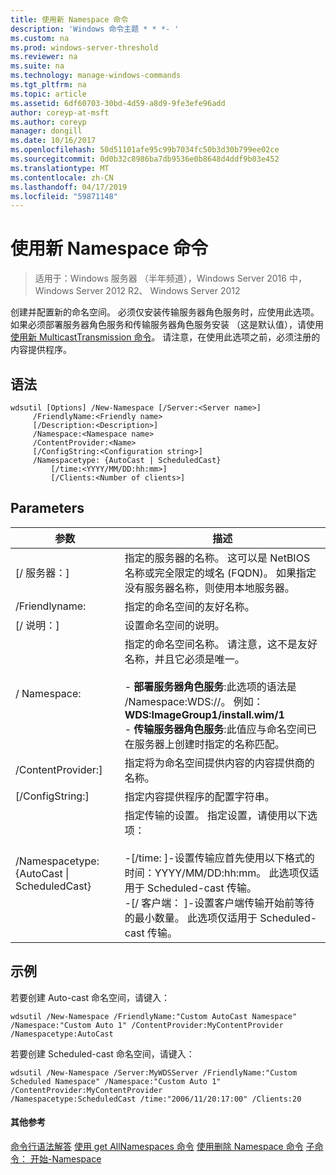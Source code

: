 ```yaml
---
title: 使用新 Namespace 命令
description: 'Windows 命令主题 * * *- '
ms.custom: na
ms.prod: windows-server-threshold
ms.reviewer: na
ms.suite: na
ms.technology: manage-windows-commands
ms.tgt_pltfrm: na
ms.topic: article
ms.assetid: 6df60703-30bd-4d59-a8d9-9fe3efe96add
author: coreyp-at-msft
ms.author: coreyp
manager: dongill
ms.date: 10/16/2017
ms.openlocfilehash: 50d51101afe95c99b7034fc50b3d30b799ee02ce
ms.sourcegitcommit: 0d0b32c8986ba7db9536e0b8648d4ddf9b03e452
ms.translationtype: MT
ms.contentlocale: zh-CN
ms.lasthandoff: 04/17/2019
ms.locfileid: "59871148"
---
```

# <a name="using-the-new-namespace-command"></a>使用新 Namespace 命令

>适用于：Windows 服务器 （半年频道），Windows Server 2016 中，Windows Server 2012 R2、 Windows Server 2012

创建并配置新的命名空间。 必须仅安装传输服务器角色服务时，应使用此选项。 如果必须部署服务器角色服务和传输服务器角色服务安装 （这是默认值），请使用[使用新 MulticastTransmission 命令](using-the-new-multicasttransmission-command.md)。 请注意，在使用此选项之前，必须注册的内容提供程序。
## <a name="syntax"></a>语法
```
wdsutil [Options] /New-Namespace [/Server:<Server name>]
     /FriendlyName:<Friendly name>
     [/Description:<Description>]
     /Namespace:<Namespace name>
     /ContentProvider:<Name>
     [/ConfigString:<Configuration string>]
     /Namespacetype: {AutoCast | ScheduledCast}
         [/time:<YYYY/MM/DD:hh:mm>]
         [/Clients:<Number of clients>]
```
## <a name="parameters"></a>Parameters
|参数|描述|
|-------|--------|
|[/ 服务器：<Server name>]|指定的服务器的名称。 这可以是 NetBIOS 名称或完全限定的域名 (FQDN)。 如果指定没有服务器名称，则使用本地服务器。|
|/Friendlyname:<Friendly name>|指定的命名空间的友好名称。|
|[/ 说明：<Description>]|设置命名空间的说明。|
|/ Namespace:<Namespace name>|指定的命名空间名称。 请注意，这不是友好名称，并且它必须是唯一。<br /><br />-   **部署服务器角色服务**:此选项的语法是 /Namespace:WDS:<Image group>/<Image name>/<Index>。 例如：**WDS:ImageGroup1/install.wim/1**<br />-   **传输服务器角色服务**:此值应与命名空间已在服务器上创建时指定的名称匹配。|
|/ContentProvider:<Name>]|指定将为命名空间提供内容的内容提供商的名称。|
|[/ConfigString:<Configuration string>]|指定内容提供程序的配置字符串。|
|/Namespacetype: {AutoCast &#124; ScheduledCast}|指定传输的设置。 指定设置，请使用以下选项：<br /><br />-[/time: <time>]-设置传输应首先使用以下格式的时间：YYYY/MM/DD:hh:mm。 此选项仅适用于 Scheduled-cast 传输。<br />-[/ 客户端： <Number of clients>]-设置客户端传输开始前等待的最小数量。 此选项仅适用于 Scheduled-cast 传输。|
## <a name="BKMK_examples"></a>示例
若要创建 Auto-cast 命名空间，请键入：
```
wdsutil /New-Namespace /FriendlyName:"Custom AutoCast Namespace" /Namespace:"Custom Auto 1" /ContentProvider:MyContentProvider /Namespacetype:AutoCast
```
若要创建 Scheduled-cast 命名空间，请键入：
```
wdsutil /New-Namespace /Server:MyWDSServer /FriendlyName:"Custom Scheduled Namespace" /Namespace:"Custom Auto 1" /ContentProvider:MyContentProvider 
/Namespacetype:ScheduledCast /time:"2006/11/20:17:00" /Clients:20
```
#### <a name="additional-references"></a>其他参考
[命令行语法解答](command-line-syntax-key.md)
[使用 get AllNamespaces 命令](using-the-get-allnamespaces-command.md)
[使用删除 Namespace 命令](using-the-remove-namespace-command.md)
 [子命令： 开始-Namespace](subcommand-start-namespace.md)
